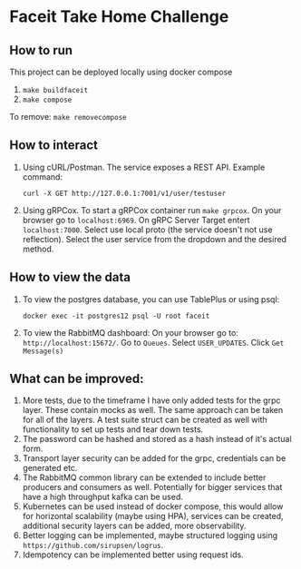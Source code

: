 # Faceit Take Home Challenge

## How to run

This project can be deployed locally using docker compose

1. `make buildfaceit`
2. `make compose`

To remove:  `make removecompose`

## How to interact

1. Using cURL/Postman.
The service exposes a REST API. Example command: 

    `curl -X GET http://127.0.0.1:7001/v1/user/testuser`

2. Using gRPCox.
To start a gRPCox container run `make grpcox`.
On your browser go to `localhost:6969`.
On gRPC Server Target entert `localhost:7000`.
Select use local proto (the service doesn't not use reflection).
Select the user service from the dropdown and the desired method.

## How to view the data

1. To view the postgres database, you can use TablePlus or using psql:

    `docker exec -it postgres12 psql -U root faceit`

2. To view the RabbitMQ dashboard:
On your browser go to: `http://localhost:15672/`.
Go to `Queues`.
Select `USER_UPDATES`.
Click `Get Message(s)`

## What can be improved:
1. More tests, due to the timeframe I have only added tests for the grpc layer. These contain mocks as well. The same approach can be taken for all of the layers. A test suite struct can be created as well with functionality to set up tests and tear down tests.
2. The password can be hashed and stored as a hash instead of it's actual form.
3. Transport layer security can be added for the grpc, credentials can be generated etc.
4. The RabbitMQ common library can be extended to include better producers and consumers as well. Potentially for bigger services that have a high throughput kafka can be used.
5. Kubernetes can be used instead of docker compose, this would allow for horizontal scalability (maybe using HPA), services can be created, additional security layers  can be added, more observability.
6. Better logging can be implemented, maybe structured logging using `https://github.com/sirupsen/logrus`.
7. Idempotency can be implemented better using request ids.  